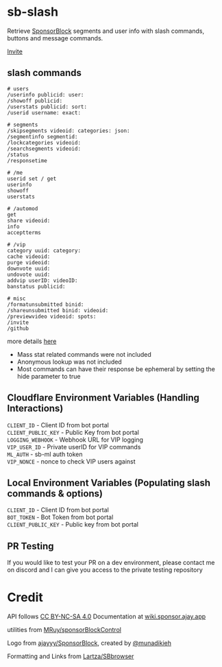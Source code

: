 # sb-slash
Retrieve [SponsorBlock](https://github.com/ajayyy/SponsorBlock) segments and user info with slash commands, buttons and message commands.

[Invite](https://slash.sb.mchang.xyz/invite)

## slash commands
```
# users
/userinfo publicid: user:
/showoff publicid:
/userstats publicid: sort:
/userid username: exact:

# segments
/skipsegments videoid: categories: json:
/segmentinfo segmentid:
/lockcategories videoid:
/searchsegments videoid:
/status
/responsetime

# /me
userid set / get
userinfo
showoff
userstats

# /automod
get
share videoid:
info
acceptterms

# /vip
category uuid: category:
cache videoid:
purge videoid:
downvote uuid:
undovote uuid:
addvip userID: videoID:
banstatus publicid:

# misc
/formatunsubmitted binid:
/shareunsubmitted binid: videoid:
/previewvideo videoid: spots:
/invite
/github
```
more details [here](./docs/commands.md)

- Mass stat related commands were not included  
- Anonymous lookup was not included
- Most commands can have their response be ephemeral by setting the hide parameter to true

## Cloudflare Environment Variables (Handling Interactions)
`CLIENT_ID` - Client ID from bot portal  
`CLIENT_PUBLIC_KEY` - Public Key from bot portal  
`LOGGING_WEBHOOK` - Webhook URL for VIP logging  
`VIP_USER_ID` - Private userID for VIP commands  
`ML_AUTH` - sb-ml auth token  
`VIP_NONCE` - nonce to check VIP users against

## Local Environment Variables (Populating slash commands & options)
`CLIENT_ID` - Client ID from bot portal  
`BOT_TOKEN` - Bot Token from bot portal  
`CLIENT_PUBLIC_KEY` - Public key from bot portal

## PR Testing
If you would like to test your PR on a dev environment, please contact me on discord and I can give you access to the private testing repository

# Credit
API follows [CC BY-NC-SA 4.0](https://creativecommons.org/licenses/by-nc-sa/4.0/) Documentation at [wiki.sponsor.ajay.app](https://wiki.sponsor.ajay.app/index.php/API_Docs)

utilities from [MRuy/sponsorBlockControl](https://github.com/MRuy/sponsorBlockControl/blob/master/src/utils.js)

Logo from [ajayyy/SponsorBlock](https://github.com/ajayyy/SponsorBlock/tree/master/public/icons), created by [@munadikieh](https://github.com/munadikieh)

Formatting and Links from [Lartza/SBbrowser](https://github.com/Lartza/SBbrowser)
